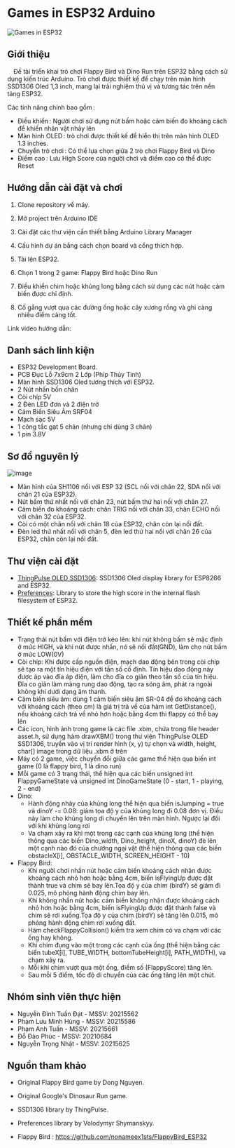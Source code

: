 # Games in ESP32 Arduino

![Games in ESP32](https://github.com/HungHyperX/GamesInESP32-BTLNhung/assets/131465286/536e97e5-35ec-43c5-ac53-97970961aac3)


## Giới thiệu
&emsp;Đề tài triển khai trò chơi Flappy Bird và Dino Run trên ESP32 bằng cách sử dụng kiến trúc Arduino. Trò chơi được thiết kế để chạy trên màn hình SSD1306 Oled 1,3 inch, mang lại trải nghiệm thú vị và tương tác trên nền tảng ESP32.

Các tính năng chính bao gồm : 
- Điều khiển : Người chơi sử dụng nút bấm hoặc cảm biến đo khoảng cách để khiến nhân vật nhảy lên 
- Màn hình OLED : trò chơi được thiết kế để hiển thị trên màn hình OLED 1.3 inches. 
- Chuyển trò chơi : Có thể lựa chọn giữa 2 trò chơi Flappy Bird và Dino 
- Điểm cao : Lưu High Score của người chơi và điểm cao có thể được Reset

## Hướng dẫn cài đặt và chơi

1. Clone repository về máy.

2. Mở project trên Arduino IDE

3. Cài đặt các thư viện cần thiết bằng Arduino Library Manager

4. Cấu hình dự án bằng cách chọn board và cổng thích hợp.

5. Tải lên ESP32.

6. Chọn 1 trong 2 game: Flappy Bird hoặc Dino Run

7. Điều khiển chim  hoặc khủng long bằng cách sử dụng các nút hoặc cảm biến được chỉ định.

8. Cố gắng vượt qua các đường ống hoặc cây xương rồng và ghi càng nhiều điểm càng tốt.

Link video hướng dẫn: <Link>

## Danh sách linh kiện

- ESP32 Development Board.
- PCB Đục Lỗ 7x9cm 2 Lớp (Phíp Thủy Tinh) 
- Màn hình SSD1306 Oled tương thích với ESP32.
- 2 Nút nhấn bốn chân
- Còi chíp 5V
- 2 Đèn LED đơn và 2 điện trở
- Cảm Biến Siêu Âm SRF04
- Mạch sạc 5V
- 1 công tắc gạt 5 chân (nhưng chỉ dùng 3 chân)
- 1 pin 3.8V

## Sơ đồ nguyên lý

![image](https://github.com/HungHyperX/GamesInESP32-BTLNhung/assets/136741851/170443e1-9d3e-4394-997e-8fea894a8980)


- Màn hình của SH1106 nối với ESP 32 (SCL nối với chân 22, SDA nối với chân 21 của ESP32).
- Nút bấm thứ nhất nối với chân 23, nút bấm thứ hai nối với chân 27.
- Cảm biến đo khoảng cách: chân TRIG nối với chân 33, chân ECHO nối với chân 32 của ESP32.
- Còi có một chân nối với chân 18 của ESP32, chân còn lại nối đất.
- Đèn led thứ nhất nối với chân 5, đèn led thứ hai nối với chân 26 của ESP32, chân còn lại nối đất.

## Thư viện cài đặt
- [ThingPulse OLED SSD1306](https://github.com/ThingPulse/esp8266-oled-ssd1306.git): SSD1306 Oled display library for ESP8266 and ESP32.
- [Preferences](https://github.com/vshymanskyy/Preferences): Library to store the high score in the internal flash filesystem of ESP32.

## Thiết kế phần mềm

- Trạng thái nút bấm với điện trở kéo lên: khi nút không bấm sẽ mặc định ở mức HIGH, và khi nút được nhấn, nó sẽ nối đất(GND), làm cho nút bấm ở mức LOW(0V)
- Còi chíp:  Khi được cấp nguồn điện, mạch dao động bên trong còi chíp sẽ tạo ra một tín hiệu điện với tần số cố định. Tín hiệu dao động này được áp vào đĩa áp điện, làm cho đĩa co giãn theo tần số của tín hiệu. Đĩa co giãn làm màng rung dao động, tạo ra sóng âm, phát ra ngoài không khí dưới dạng âm thanh. 
- Cảm biến siêu âm: dùng 1 cảm biến siêu âm SR-04 để đo khoảng cách với khoảng cách (theo cm) là giá trị trả về của hàm int GetDistance(), nếu khoảng cách trả về nhỏ hơn hoặc bằng 4cm thì flappy có thể bay lên
- Các icon, hình ảnh trong game là các file .xbm, chứa trong file header asset.h, sử dụng hàm drawXBM() trong thư viện ThingPulse OLED SSD1306, truyền vào vị trí render hình (x, y) tự chọn và width, height, char[] image trong dữ liệu .xbm ở trên
- Máy có 2 game, việc chuyển đổi giữa các game thể hiện qua biến int game (0 là flappy bird, 1 là dino run)
- Mỗi game có 3 trạng thái, thể hiện qua các biến unsigned int FlappyGameState và unsigned int DinoGameState (0 - start, 1 - playing, 2 - end) 
- Dino:
  + Hành động nhảy của khủng long thể hiện qua biến isJumping = true và dinoY -= 0.08: giảm tọa độ y của khủng long đi 0.08 đơn vị. Điều này làm cho khủng long di chuyển lên trên màn hình. Ngược lại đối với khi khủng long rơi
  + Va chạm xảy ra khi một trong các cạnh của khủng long (thể hiện thông qua các biến Dino_width, Dino_height, dinoX, dinoY) đè lên một cạnh nào đó của chướng ngại vật (thể hiện thông qua các biến obstacleX[i], OBSTACLE_WIDTH, SCREEN_HEIGHT - 10)
- Flappy Bird:
  + Khi người chơi nhấn nút hoặc cảm biến khoảng cách nhận được khoảng cách nhỏ hơn hoặc bằng 4cm, biến isFlyingUp được đặt thành true và chim sẽ bay lên.Tọa độ y của chim (birdY) sẽ giảm đi 0.025, mô phỏng hành động chim bay lên.
  + Khi không nhấn nút hoặc cảm biến không nhận được khoảng cách nhỏ hơn hoặc bằng 4cm, biến isFlyingUp được đặt thành false và chim sẽ rơi xuống.Tọa độ y của chim (birdY) sẽ tăng lên 0.015, mô phỏng hành động chim rơi xuống đất.
  + Hàm checkFlappyCollision() kiểm tra xem chim có va chạm với các ống hay không.
  + Khi chim đụng vào một trong các cạnh của ống (thể hiện bằng các biến tubeX[i], TUBE_WIDTH, bottomTubeHeight[i], PATH_WIDTH), va chạm xảy ra.
  + Mỗi khi chim vượt qua một ống, điểm số (FlappyScore) tăng lên.
  + Sau mỗi 5 điểm, tốc độ di chuyển của các ống tăng lên một chút.
## Nhóm sinh viên thực hiện
- Nguyễn Đình Tuấn Đạt - MSSV: 20215562
- Phạm Lưu Minh Hùng - MSSV: 20215586
- Phạm Anh Tuấn - MSSV: 20215661
- Đỗ Đào Phúc - MSSV: 20210684
- Nguyễn Trọng Nhật - MSSV: 20215625

## Nguồn tham khảo
- Original Flappy Bird game by Dong Nguyen.

- Original Google's Dinosaur Run game.

- SSD1306 library by ThingPulse.

- Preferences library by Volodymyr Shymanskyy.

- Flappy Bird : https://github.com/nonameex1sts/FlappyBird_ESP32
